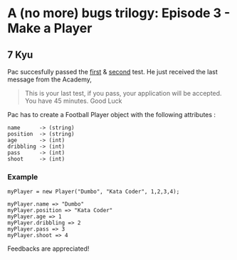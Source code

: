 # A (no more) bugs trilogy: Episode 3 - Make a Player
## 7 Kyu

Pac succesfully passed the [first](http://www.codewars.com/kata/562e98755e9214cd2500003d) & [second](http://www.codewars.com/kata/5630c81e8e90d20992000051) test.
He just received the last message from the Academy,

> This is your last test, if you pass, your application will be accepted. You have 45 minutes.
Good Luck

Pac has to create a Football Player object with the following attributes :
```
name      -> (string)
position  -> (string)
age       -> (int)
dribbling -> (int)
pass      -> (int)
shoot     -> (int)
```

### Example
```
myPlayer = new Player("Dumbo", "Kata Coder", 1,2,3,4);

myPlayer.name => "Dumbo"
myPlayer.position => "Kata Coder"
myPlayer.age => 1
myPlayer.dribbling => 2
myPlayer.pass => 3
myPlayer.shoot => 4
```

Feedbacks are appreciated!
